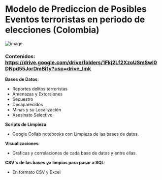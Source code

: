 # Modelo de Prediccion de Posibles Eventos terroristas en periodo de elecciones (Colombia)
![image](https://github.com/user-attachments/assets/ce848eb4-a546-4e0a-84d0-2c7aba167ede)

### Contenidos: https://drive.google.com/drive/folders/1Fkj2Lf2XzoUSmSwI0DNpd55JorDmBi1y?usp=drive_link 

**Bases de Datos**: 
- Reportes delitos terroristas
- Amenazas y Extorsiones
- Secuestro
- Desaparecidos
- Minas y su Localización
- Asesinato Selectivo

**Scripts de Limpieza**: 
- Google Collab notebooks con Limpieza de las bases de datos. 

**Visualizaciones**: 
- Graficas y correlaciones de cada base de datos y entre ellas.

**CSV's de las bases ya limpias para pasar a SQL**: 
- En formato CSV y Excel 

